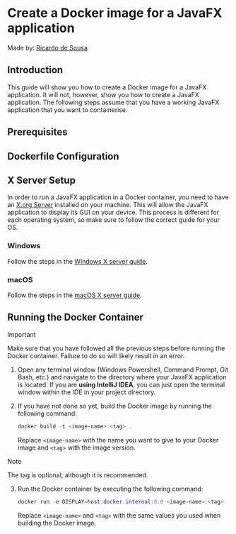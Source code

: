 # Create a Docker image for a JavaFX application

Made by: [Ricardo de Sousa](https://github.com/IsNotRicardo)

## Introduction

This guide will show you how to create a Docker image for a JavaFX application. It will not, however,
show you how to create a JavaFX application. The following steps assume that you have a working JavaFX
application that you want to containerise.

## Prerequisites



## Dockerfile Configuration



## X Server Setup

In order to run a JavaFX application in a Docker container, you need to have an [X.org Server](https://en.wikipedia.org/wiki/X.Org_Server)
installed on your machine. This will allow the JavaFX application to display its GUI on your device. This
process is different for each operating system, so make sure to follow the correct guide for your OS.

### Windows

Follow the steps in the [Windows X server guide](windows-x-server.md).

### macOS

Follow the steps in the [macOS X server guide](macos-x-server.md).

## Running the Docker Container

> [!IMPORTANT]
> Make sure that you have followed all the previous steps before running the Docker container.
> Failure to do so will likely result in an error.

1. Open any terminal window (Windows Powershell, Command Prompt, Git Bash, etc.) and navigate to the directory
   where your JavaFX application is located. If you are **using IntelliJ IDEA**, you can just open the terminal
   window within the IDE in your project directory.

2. If you have not done so yet, build the Docker image by running the following command:

   ```powershell
   docker build -t <image-name>:<tag> .
   ```
   
   Replace `<image-name>` with the name you want to give to your Docker image and `<tag>` with the image version.

> [!NOTE]
> The tag is optional, although it is recommended.

3. Run the Docker container by executing the following command:

   ```powershell
   docker run -e DISPLAY=host.docker.internal:0.0 <image-name>:<tag>
   ```
   
   Replace `<image-name>` and `<tag>` with the same values you used when building the Docker image.